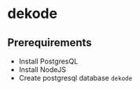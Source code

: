# dekode

## Prerequirements


* Install PostgresQL
* Install NodeJS
* Create postgresql database `dekode`

